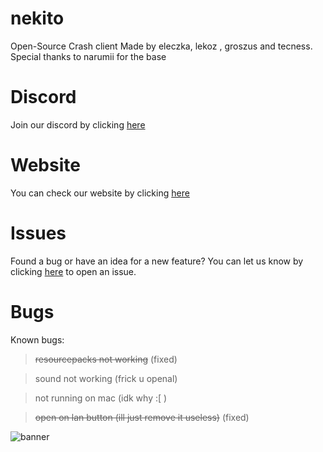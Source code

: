 # nekito
Open-Source Crash client Made by eleczka, lekoz , groszus and tecness.
Special thanks to narumii for the base





# Discord
Join our discord by clicking [here](https://discord.gg/34BZs4ZPB6)


# Website
You can check our website by clicking [here](https://astal.store)





# Issues
Found a bug or have an idea for a new feature? You can let us know by clicking [here](https://github.com/intexpression/nekito/issues) to open an issue.


# Bugs
Known bugs:

> ~~resourcepacks not working~~ (fixed)


> sound not working (frick u openal)


> not running on mac (idk why :[ )


> ~~open on lan button (ill just remove it useless)~~ (fixed)


<img src="https://raw.githubusercontent.com/intexpression/intexpression/master/resources/banner.png" alt="banner">






